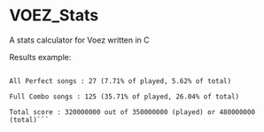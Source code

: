 # VOEZ_Stats
A stats calculator for Voez written in C

Results example:
```Songs completed : 350/480 (72.92%)

All Perfect songs : 27 (7.71% of played, 5.62% of total)

Full Combo songs : 125 (35.71% of played, 26.04% of total)

Total score : 320000000 out of 350000000 (played) or 480000000 (total)```
